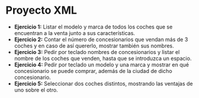 # Proyecto XML

* **Ejercicio 1:** Listar el modelo y marca de todos los coches que se encuentran a la venta junto a sus características.
* **Ejercicio 2:** Contar el número de concesionarios que vendan más de 3 coches y en caso de así quererlo, mostrar también sus nombres.
* **Ejercicio 3:** Pedir por teclado nombres de concesionarios y listar el nombre de los coches que venden, hasta que se introduzca un espacio.
* **Ejercicio 4:** Pedir por teclado un modelo y una marca y mostrar en qué concesionario se puede comprar, además de la ciudad de dicho concesionario.
* **Ejercicio 5:** Seleccionar dos coches distintos, mostrando las ventajas de uno sobre el otro.
